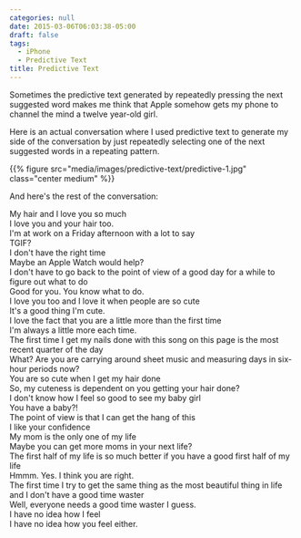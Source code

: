 ```yaml
---
categories: null
date: 2015-03-06T06:03:38-05:00
draft: false
tags:
  - iPhone
  - Predictive Text
title: Predictive Text
---
```

Sometimes the predictive text generated by repeatedly pressing the next suggested word makes me think that Apple somehow gets my phone to channel the mind a twelve year-old girl.

Here is an actual conversation where I used predictive text to generate my side of the conversation by just repeatedly selecting one of the next suggested words in a repeating pattern.

{{% figure src="media/images/predictive-text/predictive-1.jpg" class="center medium" %}}

And here's the rest of the conversation:

<div class="row">
<div class="alert alert-success col-sm-8 col-xs-10 col-sm-offset-4 right col-xs-offset-2">
	My hair and I love you so much
</div>
<div class="alert alert-primary col-sm-8 col-xs-10">
	I love you and your hair too.
</div>
<div class="alert alert-success col-sm-8 col-xs-10 col-sm-offset-4 right col-xs-offset-2">
	I'm at work on a Friday afternoon with a lot to say
</div>
<div class="alert alert-primary col-sm-8 col-xs-10">
	TGIF?
</div>
<div class="alert alert-success col-sm-8 col-xs-10 col-sm-offset-4 right col-xs-offset-2">
	I don't have the right time
</div>
<div class="alert alert-primary col-sm-8 col-xs-10">
	Maybe an Apple Watch would help?
</div>
<div class="alert alert-success col-sm-8 col-xs-10 col-sm-offset-4 right col-xs-offset-2">
	I don't have to go back to the point of view of a good day for a while to figure out what to do
</div>
<div class="alert alert-primary col-sm-8 col-xs-10">
	Good for you. You know what to do.
</div>
<div class="alert alert-success col-sm-8 col-xs-10 col-sm-offset-4 right col-xs-offset-2">
	I love you too and I love it when people are so cute
</div>
<div class="alert alert-primary col-sm-8 col-xs-10">
	It's a good thing I'm cute.
</div>
<div class="alert alert-success col-sm-8 col-xs-10 col-sm-offset-4 right col-xs-offset-2">
	I love the fact that you are a little more than the first time
</div>
<div class="alert alert-primary col-sm-8 col-xs-10">
	I'm always a little more each time.
</div>
<div class="alert alert-success col-sm-8 col-xs-10 col-sm-offset-4 right col-xs-offset-2">
	The first time I get my nails done with this song on this page is the most recent quarter of the day
</div>
<div class="alert alert-primary col-sm-8 col-xs-10">
	What?  Are you are carrying around sheet music and measuring days in six-hour periods now?
</div>
<div class="alert alert-success col-sm-8 col-xs-10 col-sm-offset-4 right col-xs-offset-2">
	You are so cute when I get my hair done
</div>
<div class="alert alert-primary col-sm-8 col-xs-10">
	So, my cuteness is dependent on you getting your hair done?
</div>
<div class="alert alert-success col-sm-8 col-xs-10 col-sm-offset-4 right col-xs-offset-2">
	I don't know how I feel so good to see my baby girl
</div>
<div class="alert alert-primary col-sm-8 col-xs-10">
	You have a baby?!
</div>
<div class="alert alert-success col-sm-8 col-xs-10 col-sm-offset-4 right col-xs-offset-2">
	The point of view is that I can get the hang of this
</div>
<div class="alert alert-primary col-sm-8 col-xs-10">
	I like your confidence
</div>
<div class="alert alert-success col-sm-8 col-xs-10 col-sm-offset-4 right col-xs-offset-2">
	My mom is the only one of my life
</div>
<div class="alert alert-primary col-sm-8 col-xs-10">
	Maybe you can get more moms in your next life?
</div>
<div class="alert alert-success col-sm-8 col-xs-10 col-sm-offset-4 right col-xs-offset-2">
	The first half of my life is so much better if you have a good first half of my life
</div>
<div class="alert alert-primary col-sm-8 col-xs-10">
	Hmmm. Yes. I think you are right.
</div>
<div class="alert alert-success col-sm-8 col-xs-10 col-sm-offset-4 right col-xs-offset-2">
	The first time I try to get the same thing as the most beautiful thing in life and I don't have a good time waster
</div>
<div class="alert alert-primary col-sm-8 col-xs-10">
	Well, everyone needs a good time waster I guess.
</div>
<div class="alert alert-success col-sm-8 col-xs-10 col-sm-offset-4 right col-xs-offset-2">
	I have no idea how I feel
</div>
<div class="alert alert-primary col-sm-8 col-xs-10">
	I have no idea how you feel either.
</div>
</div>
